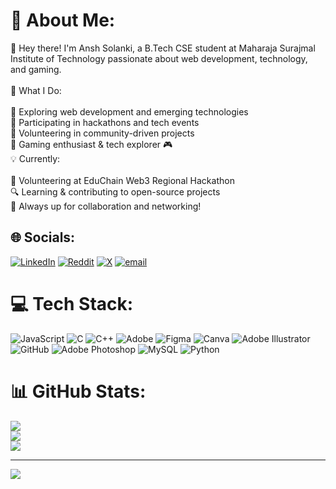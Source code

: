 # 💫 About Me:
👋 Hey there! I'm Ansh Solanki, a B.Tech CSE student at Maharaja Surajmal Institute of Technology passionate about web development, technology, and gaming.<br><br>🚀 What I Do:<br><br>🔹 Exploring web development and emerging technologies<br>🔹 Participating in hackathons and tech events<br>🔹 Volunteering in community-driven projects<br>🔹 Gaming enthusiast & tech explorer 🎮<br>💡 Currently:<br><br>📌 Volunteering at EduChain Web3 Regional Hackathon<br>🔍 Learning & contributing to open-source projects<br>🤝 Always up for collaboration and networking!


## 🌐 Socials:
[![LinkedIn](https://img.shields.io/badge/LinkedIn-%230077B5.svg?logo=linkedin&logoColor=white)](https://linkedin.com/in/https://www.linkedin.com/in/ansh-solanki-766ba2290?utm_source=share&utm_campaign=share_via&utm_content=profile&utm_medium=android_app) [![Reddit](https://img.shields.io/badge/Reddit-%23FF4500.svg?logo=Reddit&logoColor=white)](https://reddit.com/user/https://www.reddit.com/u/Asur_69/s/PaTfNG2D4D) [![X](https://img.shields.io/badge/X-black.svg?logo=X&logoColor=white)](https://x.com/https://x.com/shoyamato69?t=ZIe7HcaM4DUMDcj4fb5ANg&s=09) [![email](https://img.shields.io/badge/Email-D14836?logo=gmail&logoColor=white)](mailto:anshs20005@gmail.com) 

# 💻 Tech Stack:
![JavaScript](https://img.shields.io/badge/javascript-%23323330.svg?style=for-the-badge&logo=javascript&logoColor=%23F7DF1E) ![C](https://img.shields.io/badge/c-%2300599C.svg?style=for-the-badge&logo=c&logoColor=white) ![C++](https://img.shields.io/badge/c++-%2300599C.svg?style=for-the-badge&logo=c%2B%2B&logoColor=white) ![Adobe](https://img.shields.io/badge/adobe-%23FF0000.svg?style=for-the-badge&logo=adobe&logoColor=white) ![Figma](https://img.shields.io/badge/figma-%23F24E1E.svg?style=for-the-badge&logo=figma&logoColor=white) ![Canva](https://img.shields.io/badge/Canva-%2300C4CC.svg?style=for-the-badge&logo=Canva&logoColor=white) ![Adobe Illustrator](https://img.shields.io/badge/adobe%20illustrator-%23FF9A00.svg?style=for-the-badge&logo=adobe%20illustrator&logoColor=white) ![GitHub](https://img.shields.io/badge/github-%23121011.svg?style=for-the-badge&logo=github&logoColor=white) ![Adobe Photoshop](https://img.shields.io/badge/adobe%20photoshop-%2331A8FF.svg?style=for-the-badge&logo=adobe%20photoshop&logoColor=white) ![MySQL](https://img.shields.io/badge/mysql-4479A1.svg?style=for-the-badge&logo=mysql&logoColor=white) ![Python](https://img.shields.io/badge/python-3670A0?style=for-the-badge&logo=python&logoColor=ffdd54)
# 📊 GitHub Stats:
![](https://github-readme-stats.vercel.app/api?username=Ansh-46&theme=dark&hide_border=false&include_all_commits=false&count_private=false)<br/>
![](https://nirzak-streak-stats.vercel.app/?user=Ansh-46&theme=dark&hide_border=false)<br/>
![](https://github-readme-stats.vercel.app/api/top-langs/?username=Ansh-46&theme=dark&hide_border=false&include_all_commits=false&count_private=false&layout=compact)

---
[![](https://visitcount.itsvg.in/api?id=Ansh-46&icon=0&color=0)](https://visitcount.itsvg.in)

<!-- Proudly created with GPRM ( https://gprm.itsvg.in ) -->
